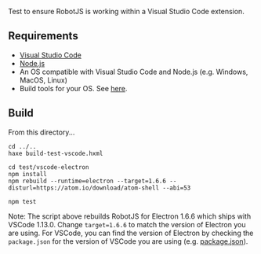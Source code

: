 
Test to ensure RobotJS is working within a Visual Studio Code extension.  

## Requirements
* [Visual Studio Code](https://code.visualstudio.com/)
* [Node.js](https://nodejs.org/en/download/)
* An OS compatible with Visual Studio Code and Node.js (e.g. Windows, MacOS, Linux)
* Build tools for your OS. See [here](http://robotjs.io/docs/building).

## Build
From this directory...
```
cd ../..
haxe build-test-vscode.hxml

cd test/vscode-electron
npm install
npm rebuild --runtime=electron --target=1.6.6 --disturl=https://atom.io/download/atom-shell --abi=53

npm test
```
Note: The script above rebuilds RobotJS for Electron 1.6.6 which ships with VSCode 1.13.0.  Change `target=1.6.6` to match the version of Electron you are using. 
For VSCode, you can find the version of Electron by checking the `package.json` for the version of VSCode you are using (e.g. [package.json](https://github.com/Microsoft/vscode/blob/master/package.json)).

